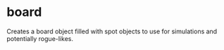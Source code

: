 # board
Creates a board object filled with spot objects to use for simulations and potentially rogue-likes.
